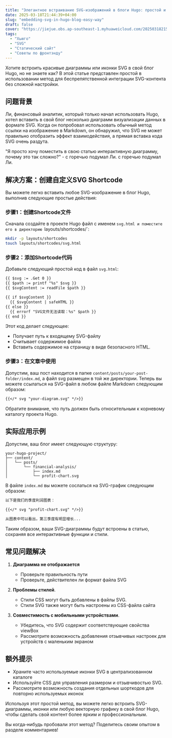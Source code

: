 ```yaml
---
title: "Элегантное встраивание SVG-изображений в блоги Hugo: простой и практичный подход"
date: 2025-03-18T21:44:39+04:00
slug: "embedding-svg-in-hugo-blog-easy-way"
draft: false
cover: "https://jiejue.obs.ap-southeast-1.myhuaweicloud.com/20250318215159430.webp"
tags:
  - "Хьюго"
  - "SVG"
  - "Статический сайт"
  - "Советы по фронтэнду"
---
```


Хотите встроить красивые диаграммы или иконки SVG в свой блог Hugo, но не знаете как? В этой статье представлен простой в использовании метод для беспрепятственной интеграции SVG-контента без сложной настройки.

<!--more-->

## 问题背景

Ли, финансовый аналитик, который только начал использовать Hugo, хотел вставить в свой блог несколько диаграмм визуализации данных в формате SVG. Когда он попробовал использовать обычный метод ссылки на изображение в Markdown, он обнаружил, что SVG не может правильно отобразить эффект взаимодействия, а прямая вставка кода SVG очень раздута.

"Я просто хочу поместить в свою статью интерактивную диаграмму, почему это так сложно?" - с горечью подумал Ли. с горечью подумал Ли.

## 解决方案：创建自定义SVG Shortcode

Вы можете легко вставить любое SVG-изображение в блог Hugo, выполнив следующие простые действия:

### 步骤1：创建Shortcode文件

Сначала создайте в проекте Hugo файл с именем `svg.html и поместите его в директорию `layouts/shortcodes/`:

```bash
mkdir -p layouts/shortcodes
touch layouts/shortcodes/svg.html
```

### 步骤2：添加Shortcode代码

Добавьте следующий простой код в файл `svg.html`:

```html
{{ $svg := .Get 0 }}
{{ $path := printf "%s" $svg }}
{{ $svgContent := readFile $path }}

{{ if $svgContent }}
  {{ $svgContent | safeHTML }}
{{ else }}
  {{ errorf "SVG文件无法读取：%s" $path }}
{{ end }}
```

Этот код делает следующее:
- Получает путь к входящему SVG-файлу
- Считывает содержимое файла
- Вставить содержимое на страницу в виде безопасного HTML.

### 步骤3：在文章中使用

Допустим, ваш пост находится в папке `content/posts/your-post-folder/index.md`, а файл svg размещен в той же директории. Теперь вы можете ссылаться на SVG-файл в любом файле Markdown следующим образом:

```markdown
{{</* svg "your-diagram.svg" */>}}
```

Обратите внимание, что путь должен быть относительным к корневому каталогу проекта Hugo.

## 实际应用示例

Допустим, ваш блог имеет следующую структуру:

```
your-hugo-project/
├── content/
│   └── posts/
│       └── financial-analysis/
│           ├── index.md
│           └── profit-chart.svg
```

В файле `index.md` вы можете сослаться на SVG-график следующим образом:

```markdown
以下是我们的季度利润图表：

{{</* svg "profit-chart.svg" */>}}

从图表中可以看出，第三季度有明显增长...
```

Таким образом, ваши SVG-диаграммы будут встроены в статью, сохраняя все интерактивные функции и стили.

## 常见问题解决

1. **Диаграмма не отображается**
   - Проверьте правильность пути
   - Проверьте, действителен ли формат файла SVG

2. **Проблемы стилей**.
   - Стили CSS могут быть добавлены в файлы SVG.
   - Стили SVG также могут быть настроены из CSS-файла сайта

3. **Совместимость с мобильными устройствами**.
   - Убедитесь, что SVG содержит соответствующие свойства viewBox
   - Рассмотрите возможность добавления отзывчивых настроек для устройств с маленьким экраном

## 额外提示

- Храните часто используемые иконки SVG в централизованном каталоге
- Используйте CSS для управления размером и отзывчивостью SVG.
- Рассмотрите возможность создания отдельных шорткодов для повторно используемых иконок

Используя этот простой метод, вы можете легко встроить SVG-диаграммы, иконки или любую векторную графику в свой блог Hugo, чтобы сделать свой контент более ярким и профессиональным.

Вы когда-нибудь пробовали этот метод? Поделитесь своим опытом в разделе комментариев!